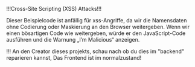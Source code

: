 !!!Cross-Site Scripting (XSS) Attacks!!!

Dieser Beispielcode ist anfällig für xss-Angriffe, da wir die Namensdaten ohne Codierung oder Maskierung an den Browser weitergeben. 
Wenn wir einen bösartigen Code wie <script>alert(“Ich Bin n Vnl”)</script> weitergeben, 
würde er den JavaScript-Code ausführen und die Warnung „I’m Malicious“ anzeigen.

!!! An den Creator dieses projekts, schau nach ob du dies im "backend" reparieren kannst, Das Frontend ist im normalzustand!
